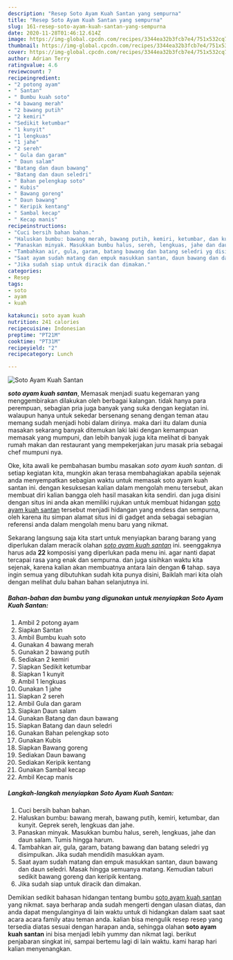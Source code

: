 ```yaml
---
description: "Resep Soto Ayam Kuah Santan yang sempurna"
title: "Resep Soto Ayam Kuah Santan yang sempurna"
slug: 161-resep-soto-ayam-kuah-santan-yang-sempurna
date: 2020-11-28T01:46:12.614Z
image: https://img-global.cpcdn.com/recipes/3344ea32b3fcb7e4/751x532cq70/soto-ayam-kuah-santan-foto-resep-utama.jpg
thumbnail: https://img-global.cpcdn.com/recipes/3344ea32b3fcb7e4/751x532cq70/soto-ayam-kuah-santan-foto-resep-utama.jpg
cover: https://img-global.cpcdn.com/recipes/3344ea32b3fcb7e4/751x532cq70/soto-ayam-kuah-santan-foto-resep-utama.jpg
author: Adrian Terry
ratingvalue: 4.6
reviewcount: 7
recipeingredient:
- "2 potong ayam"
- " Santan"
- " Bumbu kuah soto"
- "4 bawang merah"
- "2 bawang putih"
- "2 kemiri"
- "Sedikit ketumbar"
- "1 kunyit"
- "1 lengkuas"
- "1 jahe"
- "2 sereh"
- " Gula dan garam"
- " Daun salam"
- "Batang dan daun bawang"
- "Batang dan daun seledri"
- " Bahan pelengkap soto"
- " Kubis"
- " Bawang goreng"
- " Daun bawang"
- " Keripik kentang"
- " Sambal kecap"
- " Kecap manis"
recipeinstructions:
- "Cuci bersih bahan bahan."
- "Haluskan bumbu: bawang merah, bawang putih, kemiri, ketumbar, dan kunyit. Geprek sereh, lengkuas dan jahe."
- "Panaskan minyak. Masukkan bumbu halus, sereh, lengkuas, jahe dan daun salam. Tumis hingga harum."
- "Tambahkan air, gula, garam, batang bawang dan batang seledri yg disimpulkan. Jika sudah mendidih masukkan ayam."
- "Saat ayam sudah matang dan empuk masukkan santan, daun bawang dan daun seledri. Masak hingga semuanya matang. Kemudian taburi sedikit bawang goreng dan keripik kentang."
- "Jika sudah siap untuk diracik dan dimakan."
categories:
- Resep
tags:
- soto
- ayam
- kuah

katakunci: soto ayam kuah 
nutrition: 241 calories
recipecuisine: Indonesian
preptime: "PT21M"
cooktime: "PT31M"
recipeyield: "2"
recipecategory: Lunch

---
```



![Soto Ayam Kuah Santan](https://img-global.cpcdn.com/recipes/3344ea32b3fcb7e4/751x532cq70/soto-ayam-kuah-santan-foto-resep-utama.jpg)

<b><i>soto ayam kuah santan</i></b>, Memasak menjadi suatu kegemaran yang menggembirakan dilakukan oleh berbagai kalangan. tidak hanya para perempuan, sebagian pria juga banyak yang suka dengan kegiatan ini. walaupun hanya untuk sekedar bersenang senang dengan teman atau memang sudah menjadi hobi dalam dirinya. maka dari itu dalam dunia masakan sekarang banyak ditemukan laki laki dengan kemampuan memasak yang mumpuni, dan lebih banyak juga kita melihat di banyak rumah makan dan restaurant yang mempekerjakan juru masak pria sebagai chef mumpuni nya.



Oke, kita awali ke pembahasan bumbu masakan <i>soto ayam kuah santan</i>. di setiap kegiatan kita, mungkin akan terasa membahagiakan apabila sejenak anda menyempatkan sebagian waktu untuk memasak soto ayam kuah santan ini. dengan kesuksesan kalian dalam mengolah menu tersebut, akan membuat diri kalian bangga oleh hasil masakan kita sendiri. dan juga disini dengan situs ini anda akan memiliki rujukan untuk membuat hidangan <u>soto ayam kuah santan</u> tersebut menjadi hidangan yang endess dan sempurna, oleh karena itu simpan alamat situs ini di gadget anda sebagai sebagian referensi anda dalam mengolah menu baru yang nikmat.


Sekarang langsung saja kita start untuk menyiapkan barang barang yang diperlukan dalam meracik olahan <u><i>soto ayam kuah santan</i></u> ini. seenggaknya harus ada <b>22</b> komposisi yang diperlukan pada menu ini. agar nanti dapat tercapai rasa yang enak dan sempurna. dan juga sisihkan waktu kita sejenak, karena kalian akan membuatnya antara lain dengan <b>6</b> tahap. saya ingin semua yang dibutuhkan sudah kita punya disini, Baiklah mari kita olah dengan melihat dulu bahan bahan selanjutnya ini.

<!--inarticleads1-->

##### Bahan-bahan dan bumbu yang digunakan untuk menyiapkan Soto Ayam Kuah Santan:

1. Ambil 2 potong ayam
1. Siapkan  Santan
1. Ambil  Bumbu kuah soto
1. Gunakan 4 bawang merah
1. Gunakan 2 bawang putih
1. Sediakan 2 kemiri
1. Siapkan Sedikit ketumbar
1. Siapkan 1 kunyit
1. Ambil 1 lengkuas
1. Gunakan 1 jahe
1. Siapkan 2 sereh
1. Ambil  Gula dan garam
1. Siapkan  Daun salam
1. Gunakan Batang dan daun bawang
1. Siapkan Batang dan daun seledri
1. Gunakan  Bahan pelengkap soto
1. Gunakan  Kubis
1. Siapkan  Bawang goreng
1. Sediakan  Daun bawang
1. Sediakan  Keripik kentang
1. Gunakan  Sambal kecap
1. Ambil  Kecap manis




<!--inarticleads2-->

##### Langkah-langkah menyiapkan Soto Ayam Kuah Santan:

1. Cuci bersih bahan bahan.
1. Haluskan bumbu: bawang merah, bawang putih, kemiri, ketumbar, dan kunyit. Geprek sereh, lengkuas dan jahe.
1. Panaskan minyak. Masukkan bumbu halus, sereh, lengkuas, jahe dan daun salam. Tumis hingga harum.
1. Tambahkan air, gula, garam, batang bawang dan batang seledri yg disimpulkan. Jika sudah mendidih masukkan ayam.
1. Saat ayam sudah matang dan empuk masukkan santan, daun bawang dan daun seledri. Masak hingga semuanya matang. Kemudian taburi sedikit bawang goreng dan keripik kentang.
1. Jika sudah siap untuk diracik dan dimakan.




Demikian sedikit bahasan hidangan tentang bumbu <u>soto ayam kuah santan</u> yang nikmat. saya berharap anda sudah mengerti dengan ulasan diatas, dan anda dapat mengulanginya di lain waktu untuk di hidangkan dalam saat saat acara acara family atau teman anda. kalian bisa mengulik resep resep yang tersedia diatas sesuai dengan harapan anda, sehingga olahan <b>soto ayam kuah santan</b> ini bisa menjadi lebih yummy dan nikmat lagi. berikut penjabaran singkat ini, sampai bertemu lagi di lain waktu. kami harap hari kalian menyenangkan.
